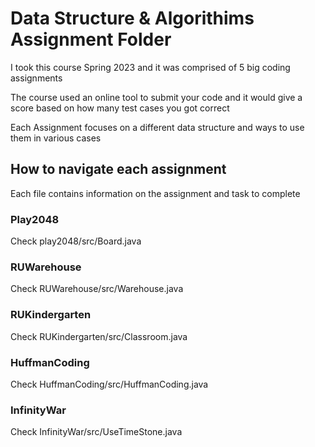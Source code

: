 # Data Structure & Algorithims Assignment Folder

I took this course Spring 2023 and it was comprised of 5 big coding assignments

The course used an online tool to submit your code and it would give a score based on how many test cases you got correct 

Each Assignment focuses on a different data structure and ways to use them in various cases

## How to navigate each assignment

Each file contains information on the assignment and task to complete


### Play2048

Check play2048/src/Board.java

### RUWarehouse

Check RUWarehouse/src/Warehouse.java

### RUKindergarten

Check RUKindergarten/src/Classroom.java

### HuffmanCoding

Check HuffmanCoding/src/HuffmanCoding.java



### InfinityWar

Check InfinityWar/src/UseTimeStone.java





